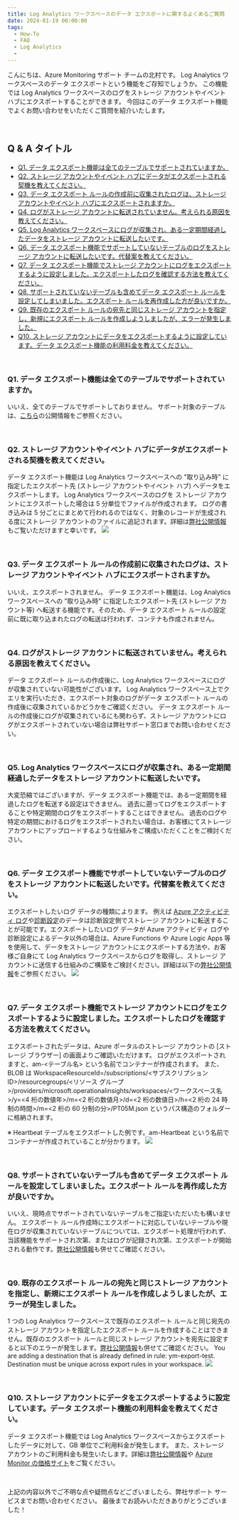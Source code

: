 ```yaml
---
title: Log Analytics ワークスペースのデータ エクスポートに関するよくあるご質問
date: 2024-01-19 00:00:00
tags:
  - How-To
  - FAQ
  - Log Analytics
  -
---
```


こんにちは、Azure Monitoring サポート チームの北村です。
Log Analytics ワークスペースのデータ エクスポートという機能をご存知でしょうか。
この機能では Log Analytics ワークスペースのログをストレージ アカウントやイベント ハブにエクスポートすることができます。
今回はこのデータ エクスポート機能でよくお問い合わせをいただくご質問を紹介いたします。

<br>

<!-- more -->
## Q & A タイトル
- [Q1. データ エクスポート機能は全てのテーブルでサポートされていますか。](#Q1-データ-エクスポート機能は全てのテーブルでサポートされていますか。)
- [Q2. ストレージ アカウントやイベント ハブにデータがエクスポートされる契機を教えてください。](#Q2-ストレージ-アカウントやイベント-ハブにデータがエクスポートされる契機を教えてください。)
- [Q3. データ エクスポート ルールの作成前に収集されたログは、ストレージ アカウントやイベント ハブにエクスポートされますか。](#Q3-データ-エクスポート-ルールの作成前に収集されたログは、ストレージ-アカウントやイベント-ハブにエクスポートされますか。)
- [Q4. ログがストレージ アカウントに転送されていません。考えられる原因を教えてください。](#Q4-ログがストレージ-アカウントに転送されていません。考えられる原因を教えてください。)
- [Q5. Log Analytics ワークスペースにログが収集され、ある一定期間経過したデータをストレージ アカウントに転送したいです。](#Q5-Log-Analytics-ワークスペースにログが収集され、ある一定期間経過したデータをストレージ-アカウントに転送したいです。)
- [Q6. データ エクスポート機能でサポートしていないテーブルのログをストレージ アカウントに転送したいです。代替案を教えてください。](#Q6-データ-エクスポート機能でサポートしていないテーブルのログをストレージ-アカウントに転送したいです。代替案を教えてください。)
- [Q7. データ エクスポート機能でストレージ アカウントにログをエクスポートするように設定しました。エクスポートしたログを確認する方法を教えてください。](#Q7-データ-エクスポート機能でストレージ-アカウントにログをエクスポートするように設定しました。エクスポートしたログを確認する方法を教えてください。)
- [Q8. サポートされていないテーブルも含めてデータ エクスポート ルールを設定してしまいました。エクスポート ルールを再作成した方が良いですか。](#Q8-サポートされていないテーブルも含めてデータ-エクスポート-ルールを設定してしまいました。エクスポート-ルールを再作成した方が良いですか。)
- [Q9. 既存のエクスポート ルールの宛先と同じストレージ アカウントを指定し、新規にエクスポート ルールを作成しようしましたが、エラーが発生しました。](#Q9-既存のエクスポート-ルールの宛先と同じストレージ-アカウントを指定し、新規にエクスポート-ルールを作成しようしましたが、エラーが発生しました。)
- [Q10. ストレージ アカウントにデータをエクスポートするように設定しています。データ エクスポート機能の利用料金を教えてください。](#Q10-ストレージ-アカウントにデータをエクスポートするように設定しています。データ-エクスポート機能の利用料金を教えてください。)

<br>


### Q1. データ エクスポート機能は全てのテーブルでサポートされていますか。
いいえ、全てのテーブルでサポートしておりません。
サポート対象のテーブルは、[こちら](https://learn.microsoft.com/ja-jp/azure/azure-monitor/logs/logs-data-export?tabs=portal#supported-tables)の公開情報をご参照ください。

<br>


### Q2. ストレージ アカウントやイベント ハブにデータがエクスポートされる契機を教えてください。
データ エクスポート機能は Log Analytics ワークスペースへの "取り込み時" に指定したエクスポート先 (ストレージ アカウントやイベント ハブ) へデータをエクスポートします。
Log Analytics ワークスペースのログを ストレージ アカウントにエクスポートした場合は 5 分単位でファイルが作成されます。
ログの書き込みは 5 分ごとにまとめて行われるのではなく、対象のレコードが生成される度にストレージ アカウントのファイルに追記されます。詳細は[弊社公開情報](https://learn.microsoft.com/ja-jp/azure/azure-monitor/logs/logs-data-export?tabs=portal#overview) もご覧いただけますと幸いです。
![](./LogAnalyticsworkspaceDataExport/image01.png)

<br>


### Q3. データ エクスポート ルールの作成前に収集されたログは、ストレージ アカウントやイベント ハブにエクスポートされますか。
いいえ、エクスポートされません。
データ エクスポート機能は、Log Analytics ワークスペースへの "取り込み時" に指定したエクスポート先 (ストレージ アカウント等) へ転送する機能です。そのため、データ エクスポート ルールの設定前に既に取り込まれたログの転送は行われず、コンテナも作成されません。

<br>


### Q4. ログがストレージ アカウントに転送されていません。考えられる原因を教えてください。
データ エクスポート ルールの作成後に、Log Analytics ワークスペースにログが収集されていない可能性がございます。
Log Analytics ワークスペース上でクエリを実行いただき、エクスポート対象のログがデータ エクスポート ルールの作成後に収集されているかどうかをご確認ください。
データ エクスポート ルールの作成後にログが収集されているにも関わらず、ストレージ アカウントにログがエクスポートされていない場合は弊社サポート窓口までお問い合わせください。

<br>


### Q5. Log Analytics ワークスペースにログが収集され、ある一定期間経過したデータをストレージ アカウントに転送したいです。
大変恐縮ではございますが、データ エクスポート機能では、ある一定期間を経過したログを転送する設定はできません。
過去に遡ってログをエクスポートすることや特定期間のログをエクスポートすることはできません。
過去のログや特定の期間におけるログをエクスポートされたい場合は、お客様にてストレージ アカウントにアップロードするような仕組みをご構成いただくことをご検討ください。

<br>


### Q6. データ エクスポート機能でサポートしていないテーブルのログをストレージ アカウントに転送したいです。代替案を教えてください。
エクスポートしたいログ データの種類によります。
例えば [Azure アクティビティ ログ](https://learn.microsoft.com/ja-jp/azure/azure-monitor/essentials/diagnostic-settings#activity-log-settings)や[診断設定](https://learn.microsoft.com/ja-jp/azure/azure-monitor/essentials/diagnostic-settings)のデータは診断設定側でストレージ アカウントに転送することが可能です。エクスポートしたいログ データが Azure アクティビティ ログや診断設定によるデータ以外の場合は、Azure Functions や Azure Logic Apps 等を使用して、データをストレージ アカウントにエクスポートする方法や、お客様ご自身にて Log Analytics ワークスペースからログを取得し、ストレージ アカウントに送信する仕組みのご構築をご検討ください。詳細は以下の[弊社公開情報](https://learn.microsoft.com/ja-JP/azure/azure-monitor/logs/logs-data-export?tabs=portal#other-export-options)をご参照ください。
![](./LogAnalyticsworkspaceDataExport/image02.png)

<br>


### Q7. データ エクスポート機能でストレージ アカウントにログをエクスポートするように設定しました。エクスポートしたログを確認する方法を教えてください。
エクスポートされたデータは、Azure ポータルのストレージ アカウントの [ストレージ ブラウザー] の画面よりご確認いただけます。
ログがエクスポートされますと、am-<テーブル名> という名前でコンテナーが作成されます。
また、BLOB は WorkspaceResourceId=/subscriptions/<サブスクリプション ID>/resourcegroups/<リソース グループ>/providers/microsoft.operationalinsights/workspaces/<ワークスペース名>/y=<4 桁の数値年>/m=<2 桁の数値月>/d=<2 桁の数値日>/h=<2 桁の 24 時制の時間>/m=<2 桁の 60 分制の分>/PT05M.json というパス構造のフォルダーに格納されます。

※ Heartbeat テーブルをエクスポートした例です。am-Heartbeat という名前でコンテナーが作成されていることが分かります。
![](./LogAnalyticsworkspaceDataExport/image03.png)

<br>


### Q8. サポートされていないテーブルも含めてデータ エクスポート ルールを設定してしまいました。エクスポート ルールを再作成した方が良いですか。
いいえ、現時点でサポートされていないテーブルをご指定いただいたも構いません。
エクスポート ルール作成時にエクスポートに対応していないテーブルや現在ログが収集されていないテーブルについては、エクスポート処理が行われず、当該機能をサポートされ次第、またはログが記録され次第、エクスポートが開始される動作です。[弊社公開情報](https://learn.microsoft.com/ja-JP/azure/azure-monitor/logs/logs-data-export?tabs=portal#create-or-update-a-data-export-rule)も併せてご確認ください。

<br>


### Q9. 既存のエクスポート ルールの宛先と同じストレージ アカウントを指定し、新規にエクスポート ルールを作成しようしましたが、エラーが発生しました。
1 つの Log Analytics ワークスペースで既存のエクスポート ルールと同じ宛先のストレージ アカウントを指定したエクスポート ルールを作成することはできません。既存のエクスポート ルールと同じストレージ アカウントを宛先に設定すると以下のエラーが発生します。[弊社公開情報](https://learn.microsoft.com/ja-jp/azure/azure-monitor/logs/logs-data-export?tabs=portal#create-or-update-a-data-export-rule)も併せてご確認ください。
You are adding a destination that is already defined in rule: ym-export-test. Destination must be unique across export rules in your workspace.
![](./LogAnalyticsworkspaceDataExport/image04.png)

<br>


### Q10. ストレージ アカウントにデータをエクスポートするように設定しています。データ エクスポート機能の利用料金を教えてください。
データ エクスポート機能では Log Analytics ワークスペースからエクスポートしたデータに対して、GB 単位でご利用料金が発生します。
また、ストレージ アカウントのご利用料金も発生いたします。詳細は[弊社公開情報](https://learn.microsoft.com/ja-jp/azure/azure-monitor/logs/logs-data-export?tabs=portal#pricing-model)や [Azure Monitor の価格サイト](https://azure.microsoft.com/ja-jp/pricing/details/monitor/)をご覧ください。

<br>


上記の内容以外でご不明な点や疑問点などございましたら、弊社サポート サービスまでお問い合わせください。
最後までお読みいただきありがとうございました！
